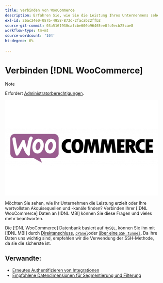```yaml
---
title: Verbinden von WooCommerce
description: Erfahren Sie, wie Sie die Leistung Ihres Unternehmens sehen oder Ihre wertvollsten Akquisequellen und -kanäle finden.
exl-id: 26ac24e0-087b-4958-873c-2facab22ffb2
source-git-commit: 03a5161930cafcbe600b96465ee0fc0ecb25cae8
workflow-type: tm+mt
source-wordcount: '104'
ht-degree: 0%

---
```


# Verbinden [!DNL WooCommerce]

>[!NOTE]
>
>Erfordert [Administratorberechtigungen](../../../administrator/user-management/user-management.md).

![](../../../assets/WooCommerce-Logo.jpg)

Möchten Sie sehen, wie Ihr Unternehmen die Leistung erzielt oder Ihre wertvollsten Akquisequellen und -kanäle finden? Verbinden Ihrer [!DNL WooCommerce] Daten an [!DNL MBI] können Sie diese Fragen und vieles mehr beantworten.

Die [!DNL WooCommerce] Datenbank basiert auf `MySQL`, können Sie ihn mit [!DNL MBI] durch [Direktanschluss](../integrations/mysql-via-a-direct-connection.md), [`cPanel`](../integrations/mysql-via-cpanel.md)oder [über eine `SSH tunnel`](../integrations/mysql-via-ssh-tunnel.md). Da Ihre Daten uns wichtig sind, empfehlen wir die Verwendung der SSH-Methode, da sie die sicherste ist.

## Verwandte:

* [Erneutes Authentifizieren von Integrationen](https://support.magento.com/hc/en-us/articles/360016733151)
* [Empfohlene Datendimensionen für Segmentierung und Filterung](../../../best-practices/segment-filter.md)
